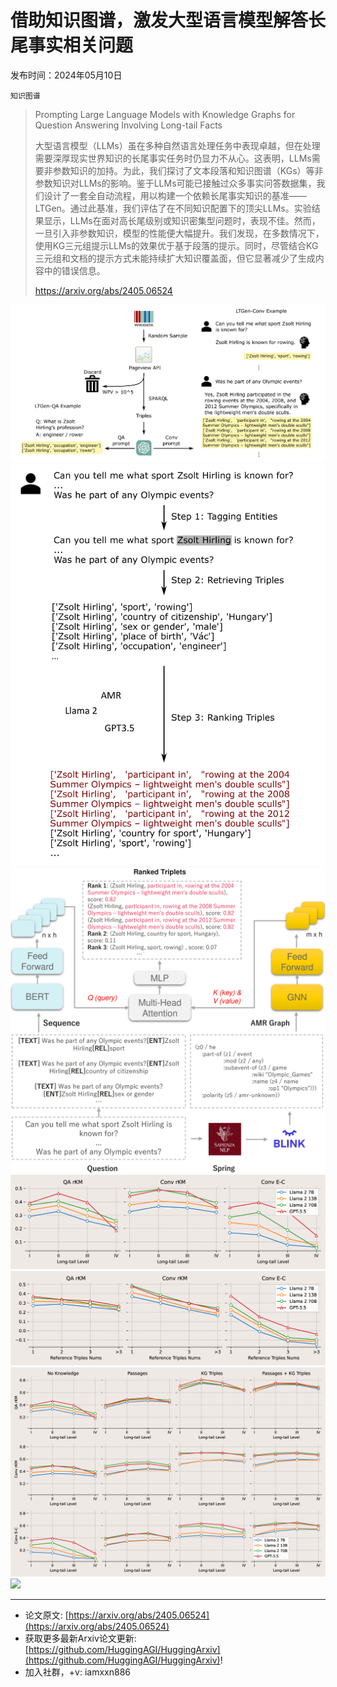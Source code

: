 # 借助知识图谱，激发大型语言模型解答长尾事实相关问题
发布时间：2024年05月10日

`知识图谱`
> Prompting Large Language Models with Knowledge Graphs for Question Answering Involving Long-tail Facts
>
> 大型语言模型（LLMs）虽在多种自然语言处理任务中表现卓越，但在处理需要深厚现实世界知识的长尾事实任务时仍显力不从心。这表明，LLMs需要非参数知识的加持。为此，我们探讨了文本段落和知识图谱（KGs）等非参数知识对LLMs的影响。鉴于LLMs可能已接触过众多事实问答数据集，我们设计了一套全自动流程，用以构建一个依赖长尾事实知识的基准——LTGen。通过此基准，我们评估了在不同知识配置下的顶尖LLMs。实验结果显示，LLMs在面对高长尾级别或知识密集型问题时，表现不佳。然而，一旦引入非参数知识，模型的性能便大幅提升。我们发现，在多数情况下，使用KG三元组提示LLMs的效果优于基于段落的提示。同时，尽管结合KG三元组和文档的提示方式未能持续扩大知识覆盖面，但它显著减少了生成内容中的错误信息。
>
> https://arxiv.org/abs/2405.06524

![](https://raw.githubusercontent.com/HuggingAGI/HuggingArxiv/main/paper_images/2405.06524/x1.png)
![](https://raw.githubusercontent.com/HuggingAGI/HuggingArxiv/main/paper_images/2405.06524/x2.png)
![](https://raw.githubusercontent.com/HuggingAGI/HuggingArxiv/main/paper_images/2405.06524/x3.png)
![](https://raw.githubusercontent.com/HuggingAGI/HuggingArxiv/main/paper_images/2405.06524/x4.png)
![](https://raw.githubusercontent.com/HuggingAGI/HuggingArxiv/main/paper_images/2405.06524/x5.png)
![](https://raw.githubusercontent.com/HuggingAGI/HuggingArxiv/main/paper_images/2405.06524/x6.png)
![](https://raw.githubusercontent.com/HuggingAGI/HuggingArxiv/main/paper_images/2405.06524/x7.png)

<hr />

- 论文原文: [https://arxiv.org/abs/2405.06524](https://arxiv.org/abs/2405.06524)
- 获取更多最新Arxiv论文更新: [https://github.com/HuggingAGI/HuggingArxiv](https://github.com/HuggingAGI/HuggingArxiv)!
- 加入社群，+v: iamxxn886